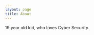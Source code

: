 ```yaml
---
layout: page
title: About
---
```


19 year old kid, who loves Cyber Security.


<script src="https://www.hackthebox.eu/badge/94787"></script>
